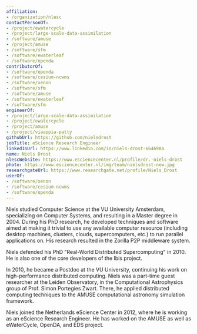 ```yaml
---
affiliation:
- /organization/nlesc
contactPersonOf:
- /project/ewatercycle
- /project/large-scale-data-assimilation
- /software/amuse
- /project/amuse
- /software/sfm
- /software/ewaterleaf
- /software/openda
contributorOf:
- /software/openda
- /software/cesium-ncwms
- /software/xenon
- /software/sfm
- /software/amuse
- /software/ewaterleaf
- /software/sfm
engineerOf:
- /project/large-scale-data-assimilation
- /project/ewatercycle
- /project/amuse
- /project/viaappia-patty
githubUrl: https://github.com/nielsdrost
jobTitle: eScience Research Engineer
linkedInUrl: https://www.linkedin.com/in/niels-drost-664698a
name: Niels Drost
nlescWebsite: https://www.esciencecenter.nl/profile/dr.-niels-drost
photo: https://www.esciencecenter.nl/img/team/nielsdrost-new.jpg
researchgateUrl: https://www.researchgate.net/profile/Niels_Drost
userOf:
- /software/xenon
- /software/cesium-ncwms
- /software/openda
---
```

Niels studied Computer Science at the VU University Amsterdam, specializing on Computer Systems, and resulting in a Master degree in 2004. During his PhD research, he developed techniques and software aimed at making it trivial to use any available computer resource (including desktop machines, clusters, clouds, supercomputers, etc.) to run parallel applications on. His research resulted in the Zorilla P2P middleware system.

Niels defended his PhD "Real-World Distributed Supercomputing" in 2010. He is also one of the core developers of the Ibis project.

In 2010, he became a Postdoc at the VU University, continuing his work on high-performance distributed computing. Niels was a part-time guest researcher at the Leiden Observatory, in the Computational Astrophysics group of Prof. Simon Portegies Zwart. There, he applied distributed computing techniques to the AMUSE computational astronomy simulation framework.

Niels joined the Netherlands eScience Center in 2012, where he is working as an eScience Research Engineer. He has worked on the AMUSE as well as eWaterCycle, OpenDA, and EDS project.
